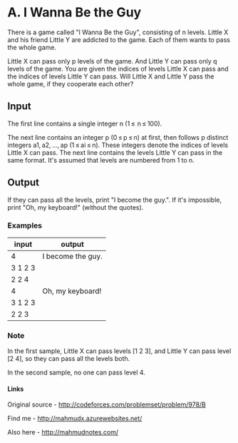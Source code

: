 # A. I Wanna Be the Guy

There is a game called "I Wanna Be the Guy", consisting of n levels. Little X and his friend Little Y are addicted to the game. Each of them wants to pass the whole game.

Little X can pass only p levels of the game. And Little Y can pass only q levels of the game. You are given the indices of levels Little X can pass and the indices of levels Little Y can pass. Will Little X and Little Y pass the whole game, if they cooperate each other?

## Input

The first line contains a single integer n (1 ≤  n ≤ 100).

The next line contains an integer p (0 ≤ p ≤ n) at first, then follows p distinct integers a1, a2, ..., ap (1 ≤ ai ≤ n). These integers denote the indices of levels Little X can pass. The next line contains the levels Little Y can pass in the same format. It's assumed that levels are numbered from 1 to n.

## Output

If they can pass all the levels, print "I become the guy.". If it's impossible, print "Oh, my keyboard!" (without the quotes).

### Examples

| input   | output            |
|---------|-------------------|
| 4       | I become the guy. |
| 3 1 2 3 |                   |
| 2 2 4   |                   |
| 4       | Oh, my keyboard!  |
| 3 1 2 3 |                   |
| 2 2 3   |                   |

### Note

In the first sample, Little X can pass levels [1 2 3], and Little Y can pass level [2 4], so they can pass all the levels both.

In the second sample, no one can pass level 4.

#### Links

Original source - <http://codeforces.com/problemset/problem/978/B>

Find me - <http://mahmudx.azurewebsites.net/>

Also here - <http://mahmudnotes.com/>
